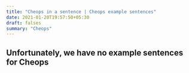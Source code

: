 ```yaml
---
title: "Cheops in a sentence | Cheops example sentences"
date: 2021-01-20T19:57:50+05:30
draft: falses
summary: "Cheops"
---
```

## Unfortunately, we have no example sentences for Cheops                 
